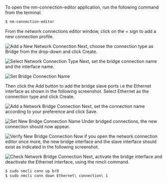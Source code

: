 To open the nm-connection-editor application, run the following command from the terminal.

```bash
$ nm-connection-editor
```

From the network connections editor window, click on the + sign to add a new connection profile.

![Add a New Network Connection](images/nm-connection-editor-window.png)
Next, choose the connection type as Bridge from the drop-down and click Create.

![Select Network Connection Type]()
Next, set the bridge connection name and the interface name.

![Set Bridge Connection Name]()

Then click the Add button to add the bridge slave ports i.e the Ethernet interface as shown in the following screenshot. Select Ethernet as the connection type and click Create.

![Add a Network Bridge Connection]()
Next, set the connection name according to your preference and click Save.

![Set New Bridge Connection Name]()
Under bridged connections, the new connection should now appear.

![Verify New Bridge Connection]()
Now if you open the network connection editor once more, the new bridge interface and the slave interface should exist as indicated in the following screenshot.

![Check Network Bridge Connection]()
Next, activate the bridge interface and deactivate the Ethernet interface, using the nmcli command.

```bash
$ sudo nmcli conn up br0
$ sudo nmcli conn down Ethernet\ connection\ 1
```